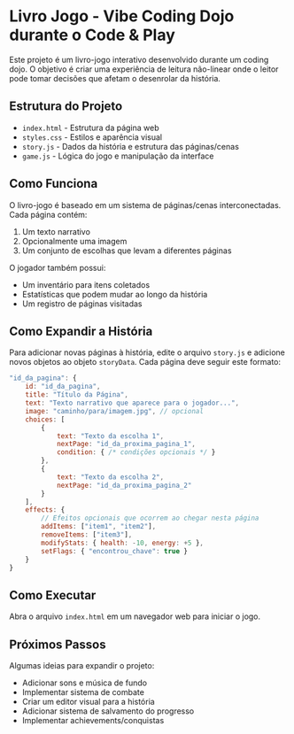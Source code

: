 # Livro Jogo - Vibe Coding Dojo durante o Code & Play

Este projeto é um livro-jogo interativo desenvolvido durante um coding dojo. O objetivo é criar uma experiência de leitura não-linear onde o leitor pode tomar decisões que afetam o desenrolar da história.

## Estrutura do Projeto

- `index.html` - Estrutura da página web
- `styles.css` - Estilos e aparência visual
- `story.js` - Dados da história e estrutura das páginas/cenas
- `game.js` - Lógica do jogo e manipulação da interface

## Como Funciona

O livro-jogo é baseado em um sistema de páginas/cenas interconectadas. Cada página contém:

1. Um texto narrativo
2. Opcionalmente uma imagem
3. Um conjunto de escolhas que levam a diferentes páginas

O jogador também possui:
- Um inventário para itens coletados
- Estatísticas que podem mudar ao longo da história
- Um registro de páginas visitadas

## Como Expandir a História

Para adicionar novas páginas à história, edite o arquivo `story.js` e adicione novos objetos ao objeto `storyData`. Cada página deve seguir este formato:

```javascript
"id_da_pagina": {
    id: "id_da_pagina",
    title: "Título da Página",
    text: "Texto narrativo que aparece para o jogador...",
    image: "caminho/para/imagem.jpg", // opcional
    choices: [
        {
            text: "Texto da escolha 1",
            nextPage: "id_da_proxima_pagina_1",
            condition: { /* condições opcionais */ }
        },
        {
            text: "Texto da escolha 2",
            nextPage: "id_da_proxima_pagina_2"
        }
    ],
    effects: {
        // Efeitos opcionais que ocorrem ao chegar nesta página
        addItems: ["item1", "item2"],
        removeItems: ["item3"],
        modifyStats: { health: -10, energy: +5 },
        setFlags: { "encontrou_chave": true }
    }
}
```

## Como Executar

Abra o arquivo `index.html` em um navegador web para iniciar o jogo.

## Próximos Passos

Algumas ideias para expandir o projeto:
- Adicionar sons e música de fundo
- Implementar sistema de combate
- Criar um editor visual para a história
- Adicionar sistema de salvamento do progresso
- Implementar achievements/conquistas
